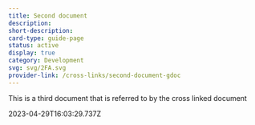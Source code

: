 ```yaml
---
title: Second document
description: 
short-description: 
card-type: guide-page
status: active
display: true
category: Development
svg: svg/2FA.svg
provider-link: /cross-links/second-document-gdoc
---
```

<div class="content-section">
<div class="section-container" markdown="1">

This is a third document that is referred to by the cross linked document
</div>
</div> 2023-04-29T16:03:29.737Z